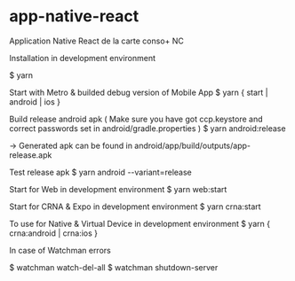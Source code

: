 # app-native-react

Application Native React de la carte conso+ NC

Installation in development environment

$ yarn

Start with Metro & builded debug version of Mobile App
$ yarn { start | android | ios }

Build release android apk
( Make sure you have got ccp.keystore and correct passwords set in android/gradle.properties )
$ yarn android:release

-> Generated apk can be found in android/app/build/outputs/app-release.apk

Test release apk
$ yarn android --variant=release

Start for Web in development environment
$ yarn web:start

Start for CRNA & Expo in development environment
$ yarn crna:start

To use for Native & Virtual Device in development environment
$ yarn { crna:android | crna:ios }

In case of Watchman errors

$ watchman watch-del-all
$ watchman shutdown-server